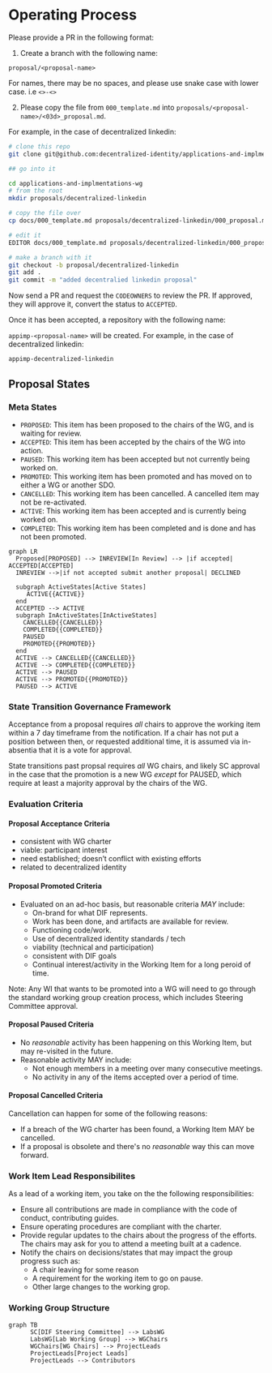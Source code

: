 # Operating Process

Please provide a PR in the following format: 

1. Create a branch with the following name:

`proposal/<proposal-name>`

For names, there may be no spaces, and please use snake case with lower case. i.e `<>-<>`

2. Please copy the file from `000_template.md` into `proposals/<proposal-name>/<03d>_proposal.md`.

For example, in the case of decentralized linkedin:

```sh
# clone this repo
git clone git@github.com:decentralized-identity/applications-and-implmentations-wg.git

## go into it

cd applications-and-implmentations-wg
# from the root 
mkdir proposals/decentralized-linkedin

# copy the file over
cp docs/000_template.md proposals/decentralized-linkedin/000_proposal.md

# edit it
EDITOR docs/000_template.md proposals/decentralized-linkedin/000_proposal.md # edit the file

# make a branch with it
git checkout -b proposal/decentralized-linkedin
git add . 
git commit -m "added decentralied linkedin proposal"
```

Now send a PR and request the `CODEOWNERS` to review the PR. If approved, they
will approve it, convert the status to `ACCEPTED`. 

Once it has been accepted, a repository with the following name: 

`appimp-<proposal-name>` will be created. For example, in the case of
decentralized linkedin: 

`appimp-decentralized-linkedin`

## Proposal States

### Meta States

* `PROPOSED`: This item has been proposed to the chairs of the WG, and is waiting for review. 
* `ACCEPTED`: This item has been accepted by the chairs of the WG into action.
* `PAUSED`: This working item has been accepted but not currently being worked on.
* `PROMOTED`: This working item has been promoted and has moved on to either a WG or another SDO.
* `CANCELLED`: This working item has been cancelled. A cancelled item may not be re-activated. 
* `ACTIVE`: This working item has been accepted and is currently being worked on.
* `COMPLETED`: This working item has been completed and is done and has not been promoted.

```mermaid
graph LR
  Proposed[PROPOSED] --> INREVIEW[In Review] --> |if accepted| ACCEPTED[ACCEPTED] 
  INREVIEW -->|if not accepted submit another proposal| DECLINED
 
  subgraph ActiveStates[Active States]
     ACTIVE{{ACTIVE}}
  end
  ACCEPTED --> ACTIVE
  subgraph InActiveStates[InActiveStates]
    CANCELLED{{CANCELLED}}
    COMPLETED{{COMPLETED}}
    PAUSED
    PROMOTED{{PROMOTED}}
  end
  ACTIVE --> CANCELLED{{CANCELLED}}
  ACTIVE --> COMPLETED{{COMPLETED}}
  ACTIVE --> PAUSED
  ACTIVE --> PROMOTED{{PROMOTED}}
  PAUSED --> ACTIVE
```

### State Transition Governance Framework

Acceptance from a proposal requires _all_ chairs to approve the working item within a 7 day timeframe from the notification. If a chair has not put a position between then, or requested additional time, it is assumed via in-absentia that it is a vote for approval. 

State transitions past propsal requires _all_ WG chairs, and likely SC approval in the case that the promotion is a new WG _except_ for PAUSED, which require at least a majority approval by the chairs of the WG.

### Evaluation Criteria 

#### Proposal Acceptance Criteria

- consistent with WG charter
- viable: participant interest
- need established; doesn’t conflict with existing efforts
- related to decentralized identity
  
#### Proposal Promoted Criteria

- Evaluated on an ad-hoc basis, but reasonable criteria _MAY_ include:
   - On-brand for what DIF represents.
   - Work has been done, and artifacts are available for review.
   - Functioning code/work. 
   - Use of decentralized identity standards / tech 
   - viability (technical and participation)
   - consistent with DIF goals
   - Continual interest/activity in the Working Item for a long peroid of time.

Note: Any WI that wants to be promoted into a WG will need to go through the standard working group creation process, which includes Steering Committee approval. 

#### Proposal Paused Criteria

- No _reasonable_ activity has been happening on this Working Item, but may re-visited in the future.
- Reasonable activity MAY include:
  - Not enough members in a meeting over many consecutive meetings.
  - No activity in any of the items accepted over a period of time.  

#### Proposal Cancelled Criteria

Cancellation can happen for some of the following reasons:

* If a breach of the WG charter has been found, a Working Item MAY be cancelled.
* If a proposal is obsolete and there's no _reasonable_ way this can move forward.

### Work Item Lead Responsibilites

As a lead of a working item, you take on the the following responsibilities:

* Ensure all contributions are made in compliance with the code of conduct, contributing guides.
* Ensure operating procedures are compliant with the charter.   
* Provide regular updates to the chairs about the progress of the efforts. The chairs may ask for you to attend a meeting built at a cadence. 
* Notify the chairs on decisions/states that may impact the group progress such as:
   - A chair leaving for some reason
   - A requirement for the working item to go on pause.
   - Other large changes to the working grop.
 
### Working Group Structure

```mermaid
graph TB
      SC[DIF Steering Committee] --> LabsWG
      LabsWG[Lab Working Group] --> WGChairs
      WGChairs[WG Chairs] --> ProjectLeads
      ProjectLeads[Project Leads]
      ProjectLeads --> Contributors
```
